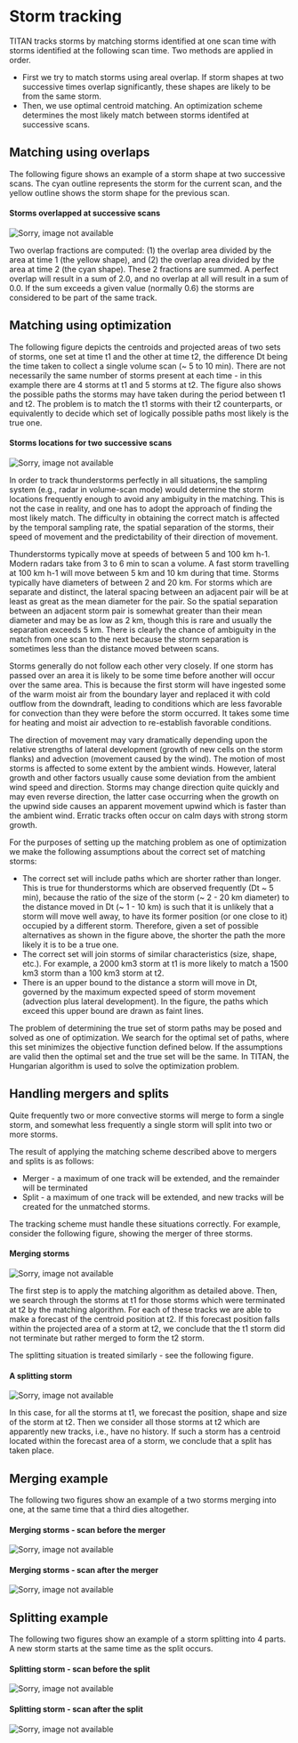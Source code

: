 <?php include("../include/begin.php"); ?>
<?php include("./topics.php"); ?>

<!-- Begin main page content. -->
<div id="content">

<h1>Storm tracking</h1>

<p>
TITAN tracks storms by matching storms identified at one scan time with storms identified at the following scan time. Two methods are applied in order.
</p>

<ul>
<li>First we try to match storms using areal overlap. If storm shapes at two successive times overlap significantly, these shapes are likely to be from the same storm.</li>
<li>Then, we use optimal centroid matching. An optimization scheme determines the most likely match between storms identifed at successive scans.</li>
</ul>

<h2>Matching using overlaps</h2>

<p>
The following figure shows an example of a storm shape at two successive scans. The cyan outline represents the storm for the current scan, and the yellow outline shows the storm shape for the previous scan. 
</p>

<h4><a name="tracking_overlap">Storms overlapped at successive scans</a></h4>
<img src="./images/tracking_overlap.png" alt="Sorry, image not available" />

<p>
Two overlap fractions are computed: (1) the overlap area divided by the area at time 1 (the yellow shape), and (2) the overlap area divided by the area at time 2 (the cyan shape). These 2 fractions are summed. A perfect overlap will result in a sum of 2.0, and no overlap at all will result in a sum of 0.0. If the sum exceeds a given value (normally 0.6) the storms are considered to be part of the same track.
</p>

<h2>Matching using optimization</h2>

<p>
The following figure depicts the centroids and projected areas of two sets of storms, one set at time t1 and the other at time t2, the difference Dt being the time taken to collect a single volume scan (~ 5 to 10 min). There are not necessarily the same number of storms present at each time - in this example there are 4 storms at t1 and 5 storms at t2. The figure also shows the possible paths the storms may have taken during the period between t1 and t2. The problem is to match the t1 storms with their t2 counterparts, or equivalently to decide which set of logically possible paths most likely is the true one.
</p>

<h4><a name="track_optimization">Storms locations for two successive scans</a></h4>
<img src="./images/track_optimization.png" alt="Sorry, image not available" />

<p>
In order to track thunderstorms perfectly in all situations, the sampling system (e.g., radar in volume-scan mode) would determine the storm locations frequently enough to avoid any ambiguity in the matching. This is not the case in reality, and one has to adopt the approach of finding the most likely match. The difficulty in obtaining the correct match is affected by the temporal sampling rate, the spatial separation of the storms, their speed of movement and the predictability of their direction of movement.
</p>

<p>
Thunderstorms typically move at speeds of between 5 and 100 km h-1. Modern radars take from 3 to 6 min to scan a volume. A fast storm travelling at 100 km h-1 will move between 5 km and 10 km during that time. Storms typically have diameters of between 2 and 20 km. For storms which are separate and distinct, the lateral spacing between an adjacent pair will be at least as great as the mean diameter for the pair. So the spatial separation between an adjacent storm pair is somewhat greater than their mean diameter and may be as low as 2 km, though this is rare and usually the separation exceeds 5 km. There is clearly the chance of ambiguity in the match from one scan to the next because the storm separation is sometimes less than the distance moved between scans.
</p>

<p>
Storms generally do not follow each other very closely. If one storm has passed over an area it is likely to be some time before another will occur over the same area. This is because the first storm will have ingested some of the warm moist air from the boundary layer and replaced it with cold outflow from the downdraft, leading to conditions which are less favorable for convection than they were before the storm occurred. It takes some time for heating and moist air advection to re-establish favorable conditions.
</p>

<p>
The direction of movement may vary dramatically depending upon the relative strengths of lateral development (growth of new cells on the storm flanks) and advection (movement caused by the wind). The motion of most storms is affected to some extent by the ambient winds. However, lateral growth and other factors usually cause some deviation from the ambient wind speed and direction. Storms may change direction quite quickly and may even reverse direction, the latter case occurring when the growth on the upwind side causes an apparent movement upwind which is faster than the ambient wind. Erratic tracks often occur on calm days with strong storm growth.
</p>

<p>
For the purposes of setting up the matching problem as one of optimization we make the following assumptions about the correct set of matching storms:
</p>

<ul>
<li>The correct set will include paths which are shorter rather than longer. This is true for thunderstorms which are observed frequently (Dt ~ 5 min), because the ratio of the size of the storm (~ 2 - 20 km diameter) to the distance moved in Dt (~ 1 - 10 km) is such that it is unlikely that a storm will move well away, to have its former position (or one close to it) occupied by a different storm. Therefore, given a set of possible alternatives as shown in the figure above, the shorter the path the more likely it is to be a true one.</li>
<li>The correct set will join storms of similar characteristics (size, shape, etc.). For example, a 2000 km3 storm at t1 is more likely to match a 1500 km3 storm than a 100 km3 storm at t2.</li>
<li>There is an upper bound to the distance a storm will move in Dt, governed by the maximum expected speed of storm movement (advection plus lateral development). In the figure, the paths which exceed this upper bound are drawn as faint lines.</li>
</ul>

<p>
The problem of determining the true set of storm paths may be posed and solved as one of optimization. We search for the optimal set of paths, where this set minimizes the objective function defined below. If the assumptions are valid then the optimal set and the true set will be the same. In TITAN, the Hungarian algorithm is used to solve the optimization problem.
</p>

<h2>Handling mergers and splits</h2>

<p>
Quite frequently two or more convective storms will merge to form a single storm, and somewhat less frequently a single storm will split into two or more storms.
</p>

<p>
The result of applying the matching scheme described above to mergers and splits is as follows:
</p>

<ul>
<li>Merger - a maximum of one track will be extended, and the remainder will be terminated</li>
<li>Split - a maximum of one track will be extended, and new tracks will be created for the unmatched storms.</li>
</ul>

<p>
The tracking scheme must handle these situations correctly. For example, consider the following figure, showing the merger of three storms.
</p>

<h4><a name="track_merger">Merging storms</a></h4>
<img src="./images/track_merger.png" alt="Sorry, image not available" />

<p>
The first step is to apply the matching algorithm as detailed above. Then, we search through the storms at t1 for those storms which were terminated at t2 by the matching algorithm. For each of these tracks we are able to make a forecast of the centroid position at t2. If this forecast position falls within the projected area of a storm at t2, we conclude that the t1 storm did not terminate but rather merged to form the t2 storm.
</p>

<p>
The splitting situation is treated similarly - see the following figure.
</p>

<h4><a name="track_split">A splitting storm</a></h4>
<img src="./images/track_split.png" alt="Sorry, image not available" />

<p>In this case, for all the storms at t1, we forecast the position, shape and size of the storm at t2. Then we consider all those storms at t2 which are apparently new tracks, i.e., have no history. If such a storm has a centroid located within the forecast area of a storm, we conclude that a split has taken place.
</p>

<h2>Merging example</h2>

<p>
The following two figures show an example of a two storms merging into one, at the same time that a third dies altogether.
</p>

<h4><a name="merger_example_scan1">Merging storms - scan before the merger</a></h4>
<img src="./images/merger_example_scan1.png" alt="Sorry, image not available" />

<h4><a name="merger_example_scan2">Merging storms - scan after the merger</a></h4>
<img src="./images/merger_example_scan2.png" alt="Sorry, image not available" />

<h2>Splitting example</h2>

<p>
The following two figures show an example of a storm splitting into 4 parts. A new storm starts at the same time as the split occurs.
</p>

<h4><a name="split_example_scan1">Splitting storm - scan before the split</a></h4>
<img src="./images/split_example_scan1.png" alt="Sorry, image not available" />

<h4><a name="split_example_scan2">Splitting storm - scan after the split</a></h4>
<img src="./images/split_example_scan2.png" alt="Sorry, image not available" />

<!-- div#content :: End main page content. -->
</div>

<?php include("../include/end.php"); ?>

